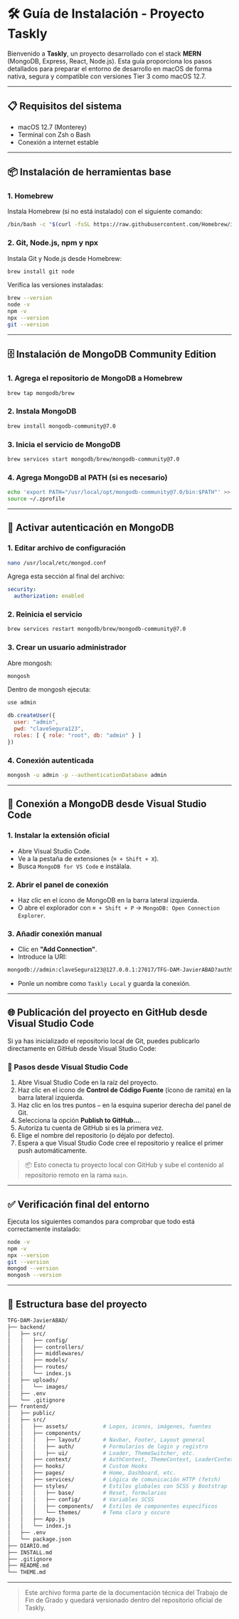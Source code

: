 # 🛠️ Guía de Instalación - Proyecto Taskly

Bienvenido a **Taskly**, un proyecto desarrollado con el stack **MERN** (MongoDB, Express, React, Node.js). Esta guía proporciona los pasos detallados para preparar el entorno de desarrollo en macOS de forma nativa, segura y compatible con versiones Tier 3 como macOS 12.7.

---

## 📋 Requisitos del sistema

* macOS 12.7 (Monterey)
* Terminal con Zsh o Bash
* Conexión a internet estable

---

## 📦 Instalación de herramientas base

### 1. Homebrew

Instala Homebrew (si no está instalado) con el siguiente comando:

```bash
/bin/bash -c "$(curl -fsSL https://raw.githubusercontent.com/Homebrew/install/HEAD/install.sh)"
```

### 2. Git, Node.js, npm y npx

Instala Git y Node.js desde Homebrew:

```bash
brew install git node
```

Verifica las versiones instaladas:

```bash
brew --version
node -v
npm -v
npx --version
git --version
```

---

## 🗄️ Instalación de MongoDB Community Edition

### 1. Agrega el repositorio de MongoDB a Homebrew

```bash
brew tap mongodb/brew
```

### 2. Instala MongoDB

```bash
brew install mongodb-community@7.0
```

### 3. Inicia el servicio de MongoDB

```bash
brew services start mongodb/brew/mongodb-community@7.0
```

### 4. Agrega MongoDB al PATH (si es necesario)

```bash
echo 'export PATH="/usr/local/opt/mongodb-community@7.0/bin:$PATH"' >> ~/.zprofile
source ~/.zprofile
```

---

## 🔐 Activar autenticación en MongoDB

### 1. Editar archivo de configuración

```bash
nano /usr/local/etc/mongod.conf
```

Agrega esta sección al final del archivo:

```yaml
security:
  authorization: enabled
```

### 2. Reinicia el servicio

```bash
brew services restart mongodb/brew/mongodb-community@7.0
```

### 3. Crear un usuario administrador

Abre mongosh:

```bash
mongosh
```

Dentro de mongosh ejecuta:

```javascript
use admin

db.createUser({
  user: "admin",
  pwd: "claveSegura123",
  roles: [ { role: "root", db: "admin" } ]
})
```

### 4. Conexión autenticada

```bash
mongosh -u admin -p --authenticationDatabase admin
```

---

## 🔌 Conexión a MongoDB desde Visual Studio Code

### 1. Instalar la extensión oficial

* Abre Visual Studio Code.
* Ve a la pestaña de extensiones (`⌘ + Shift + X`).
* Busca `MongoDB for VS Code` e instálala.

### 2. Abrir el panel de conexión

* Haz clic en el ícono de MongoDB en la barra lateral izquierda.
* O abre el explorador con `⌘ + Shift + P` → `MongoDB: Open Connection Explorer`.

### 3. Añadir conexión manual

* Clic en **"Add Connection"**.
* Introduce la URI:

```bash
mongodb://admin:claveSegura123@127.0.0.1:27017/TFG-DAM-JavierABAD?authSource=admin
```

* Ponle un nombre como `Taskly Local` y guarda la conexión.

---

## 🌐 Publicación del proyecto en GitHub desde Visual Studio Code

Si ya has inicializado el repositorio local de Git, puedes publicarlo directamente en GitHub desde Visual Studio Code:

### 🧩 Pasos desde Visual Studio Code

1. Abre Visual Studio Code en la raíz del proyecto.
2. Haz clic en el icono de **Control de Código Fuente** (ícono de ramita) en la barra lateral izquierda.
3. Haz clic en los tres puntos `⋯` en la esquina superior derecha del panel de Git.
4. Selecciona la opción **Publish to GitHub...**.
5. Autoriza tu cuenta de GitHub si es la primera vez.
6. Elige el nombre del repositorio (o déjalo por defecto).
7. Espera a que Visual Studio Code cree el repositorio y realice el primer push automáticamente.

> 📦 Esto conecta tu proyecto local con GitHub y sube el contenido al repositorio remoto en la rama `main`.

---

## ✅ Verificación final del entorno

Ejecuta los siguientes comandos para comprobar que todo está correctamente instalado:

```bash
node -v
npm -v
npx --version
git --version
mongod --version
mongosh --version
```

---

## 📁 Estructura base del proyecto

```bash
TFG-DAM-JavierABAD/
├── backend/
│   ├── src/
│   │   ├── config/
│   │   ├── controllers/
│   │   ├── middlewares/
│   │   ├── models/
│   │   ├── routes/
│   │   └── index.js
│   ├── uploads/   
│   │   └── images/
│   ├── .env
│   └── .gitignore
├── frontend/
│   ├── public/
│   ├── src/
│   │   ├── assets/           # Logos, iconos, imágenes, fuentes
│   │   ├── components/
│   │   │   ├── layout/       # Navbar, Footer, Layout general
│   │   │   ├── auth/         # Formularios de login y registro
│   │   │   ├── ui/           # Loader, ThemeSwitcher, etc.
│   │   ├── context/          # AuthContext, ThemeContext, LoaderContext
│   │   ├── hooks/            # Custom Hooks
│   │   ├── pages/            # Home, Dashboard, etc.
│   │   ├── services/         # Lógica de comunicación HTTP (fetch)
│   │   ├── styles/           # Estilos globales con SCSS y Bootstrap
│   │   │   ├── base/         # Reset, formularios
│   │   │   ├── config/       # Variables SCSS
│   │   │   ├── components/   # Estilos de componentes específicos
│   │   │   └── themes/       # Tema claro y oscuro
│   │   ├── App.js
│   │   └── index.js
│   ├── .env
│   └── package.json
├── DIARIO.md
├── INSTALL.md
├── .gitignore
├── README.md
└── THEME.md
```

---

> Este archivo forma parte de la documentación técnica del Trabajo de Fin de Grado y quedará versionado dentro del repositorio oficial de Taskly.
